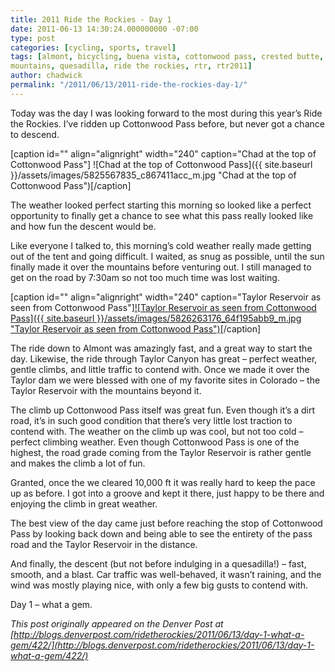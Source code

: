 ```yaml
---
title: 2011 Ride the Rockies - Day 1
date: 2011-06-13 14:30:24.000000000 -07:00
type: post
categories: [cycling, sports, travel]
tags: [almont, bicycling, buena vista, cottonwood pass, crested butte, food,
mountains, quesadilla, ride the rockies, rtr, rtr2011]
author: chadwick
permalink: "/2011/06/13/2011-ride-the-rockies-day-1/"
---
```

Today was the day I was looking forward to the most during this year’s Ride
the Rockies. I’ve ridden up Cottonwood Pass before, but never got a chance to
descend.

[caption id="" align="alignright" width="240" caption="Chad at the top of
Cottonwood Pass"] ![Chad at the top of Cottonwood Pass]({{ site.baseurl
}}/assets/images/5825567835_c867411acc_m.jpg "Chad at the top of Cottonwood
Pass")[/caption]

The weather looked perfect starting this morning so looked like a perfect
opportunity to finally get a chance to see what this pass really looked like
and how fun the descent would be.

Like everyone I talked to, this morning’s cold weather really made getting out
of the tent and going difficult. I waited, as snug as possible, until the sun
finally made it over the mountains before venturing out. I still managed to
get on the road by 7:30am so not too much time was lost waiting.

[caption id="" align="alignright" width="240" caption="Taylor Reservoir as
seen from Cottonwood Pass"][![Taylor Reservoir as seen from Cottonwood
Pass]({{ site.baseurl }}/assets/images/5826263176_64f195abb9_m.jpg "Taylor
Reservoir as seen from Cottonwood
Pass")](http://farm4.static.flickr.com/3598/5826263176_64f195abb9_m.jpg)[/caption]

The ride down to Almont was amazingly fast, and a great way to start the day.
Likewise, the ride through Taylor Canyon has great – perfect weather, gentle
climbs, and little traffic to contend with. Once we made it over the Taylor
dam we were blessed with one of my favorite sites in Colorado – the Taylor
Reservoir with the mountains beyond it.

The climb up Cottonwood Pass itself was great fun. Even though it’s a dirt
road, it’s in such good condition that there’s very little lost traction to
contend with. The weather on the climb up was cool, but not too cold – perfect
climbing weather. Even though Cottonwood Pass is one of the highest, the road
grade coming from the Taylor Reservoir is rather gentle and makes the climb a
lot of fun.

Granted, once the we cleared 10,000 ft it was really hard to keep the pace up
as before. I got into a groove and kept it there, just happy to be there and
enjoying the climb in great weather.

The best view of the day came just before reaching the stop of Cottonwood Pass
by looking back down and being able to see the entirety of the pass road and
the Taylor Reservoir in the distance.

And finally, the descent (but not before indulging in a quesadilla!) – fast,
smooth, and a blast. Car traffic was well-behaved, it wasn’t raining, and the
wind was mostly playing nice, with only a few big gusts to contend with.

Day 1 – what a gem.

_This post originally appeared on the Denver Post at
[http://blogs.denverpost.com/ridetherockies/2011/06/13/day-1-what-a-gem/422/](http://blogs.denverpost.com/ridetherockies/2011/06/13/day-1-what-a-gem/422/)_

